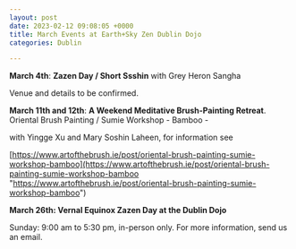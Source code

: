 ```yaml
---
layout: post
date: 2023-02-12 09:08:05 +0000
title: March Events at Earth+Sky Zen Dublin Dojo
categories: Dublin

---
```

**March 4th**: **Zazen Day / Short Ssshin** with Grey Heron Sangha

Venue and details to be confirmed.

**March 11th and 12th**:  **A Weekend Meditative Brush-Painting Retreat**. Oriental Brush Painting / Sumie Workshop - Bamboo -

with Yingge Xu and Mary Soshin Laheen, for information see 

[https://www.artofthebrush.ie/post/oriental-brush-painting-sumie-workshop-bamboo](https://www.artofthebrush.ie/post/oriental-brush-painting-sumie-workshop-bamboo "https://www.artofthebrush.ie/post/oriental-brush-painting-sumie-workshop-bamboo")

**March 26th: Vernal Equinox Zazen Day at the Dublin Dojo**

Sunday: 9:00 am to 5:30 pm, in-person only. For more information, send us an email.